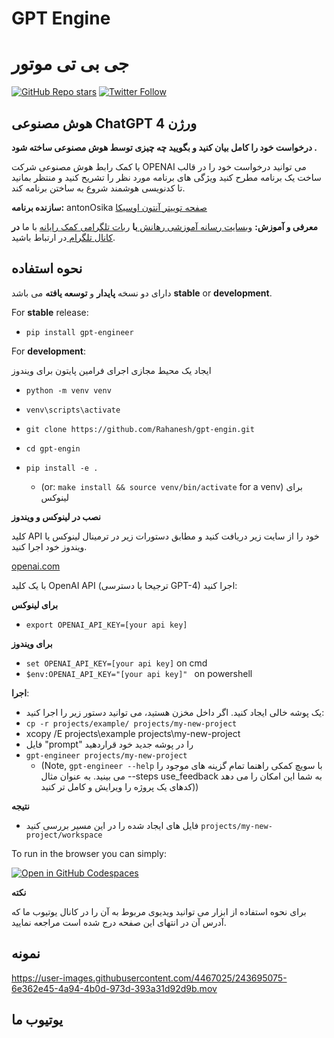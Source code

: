 # GPT Engine 
# جی بی تی موتور 

[![GitHub Repo stars](https://img.shields.io/github/stars/Rahanesh/gpt-engin?style=social)](https://github.com/Rahanesh/gpt-engin)
[![Twitter Follow](https://img.shields.io/twitter/follow/Rahanesh?style=social)](https://T.me/Rahanesh)

## هوش مصنوعی **ChatGPT** ورژن 4 

**درخواست خود را کامل بیان کنید و بگویید چه چیزی توسط هوش مصنوعی ساخته شود .**

با کمک رابط هوش مصنوعی شرکت OPENAI می توانید درخواست خود را در قالب ساخت یک برنامه مطرح کنید ویژگی های برنامه مورد نظر را تشریح کنید و منتظر بمانید تا کدنویسی هوشمند شروع به ساختن برنامه کند.


**سازنده برنامه:** antonOsika  [صفحه توییتر آنتون اوسیکا](https://twitter.com/antonosika/status/1667641038104674306)

**معرفی و آموزش:** [وبسایت رسانه آموزشی رهانش ](https://rahanesh.ir) **با** [ربات تلگرامی کمک رایانه](https://t.me/Rahaneshbot) با ما **در**  [کانال تلگرام ](https://t.me/Rahanesh) در ارتباط باشید.

## نحوه استفاده

دارای دو نسخه **پایدار** و **توسعه یافته** می باشد
**stable** or **development**.

For **stable** release:

- `pip install gpt-engineer`

For **development**:

ایجاد یک محیط مجازی اجرای فرامین پایتون برای ویندوز 
- `python -m venv venv`

- `venv\scripts\activate`

- `git clone https://github.com/Rahanesh/gpt-engin.git`
- `cd gpt-engin`
- `pip install -e .`
  - (or: `make install && source venv/bin/activate` for a venv)  برای لینوکس


**نصب در لینوکس و ویندوز**

کلید API خود را از سایت زیر دریافت کنید و مطابق دستورات زیر در ترمینال لینوکس یا ویندوز خود اجرا کنید.

[openai.com](https://platform.openai.com/login?launch)

با یک کلید OpenAI API (ترجیحا با دسترسی GPT-4) اجرا کنید:

**برای لینوکس**
- `export OPENAI_API_KEY=[your api key]`

**برای ویندوز**

- `set OPENAI_API_KEY=[your api key]`  on cmd
- `$env:OPENAI_API_KEY="[your api key]" ` on powershell




**اجرا**:

- یک پوشه خالی ایجاد کنید. اگر داخل مخزن هستید، می توانید دستور زیر را اجرا کنید:
- `cp -r projects/example/ projects/my-new-project`
- xcopy /E projects\example projects\my-new-project
- فایل "prompt" را در پوشه جدید خود قراردهید
- `gpt-engineer projects/my-new-project`
  - (Note, `gpt-engineer --help` با سویچ کمکی راهنما تمام گزینه های موجود را می بینید. به عنوان مثال --steps use_feedback به شما این امکان را می دهد کدهای یک پروژه را ویرایش و کامل تر کنید))



**نتیجه**
- فایل های ایجاد شده را در این مسیر بررسی کنید `projects/my-new-project/workspace`


To run in the browser you can simply:

[![Open in GitHub Codespaces](https://github.com/codespaces/badge.svg)](https://github.com/Rahanesh/gpt-engin/codespaces)


**نکته**

برای نحوه استفاده از ابزار می توانید ویدیوی مربوط به آن را در کانال یوتیوب ما که آدرس آن در انتهای این صفحه درج شده است مراجعه نمایید.

## نمونه


https://user-images.githubusercontent.com/4467025/243695075-6e362e45-4a94-4b0d-973d-393a31d92d9b.mov

## یوتیوب ما
